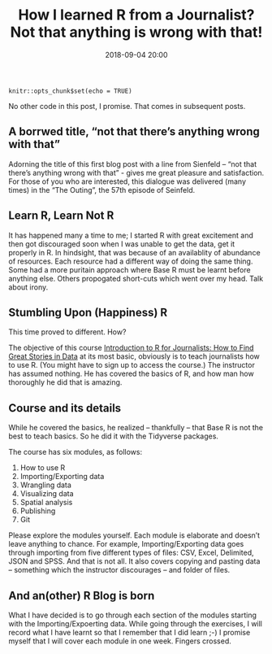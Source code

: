 ﻿---
title: "How I learned R from a Journalist? Not that anything is wrong with that!"
layout: post
date: 2018-09-04 20:00
tag:
- English
- Learning R
- Beginner
- Motivation
- Analytics
blog: true
star: false
---


```
knitr::opts_chunk$set(echo = TRUE)
```
No other code in this post, I promise. That comes in subsequent posts.


## A borrwed title, “not that there’s anything wrong with that”

Adorning the title of this first blog post with a line from Sienfeld – “not that there’s anything wrong with that” - gives me great pleasure and satisfaction. For those of you who are interested, this dialogue was delivered (many times) in the “The Outing”, the 57th episode of Seinfeld.


## Learn R, Learn Not R

It has happened many a time to me; I started R with great excitement and then got discouraged soon when I was unable to get the data, get it properly in R. In hindsight, that was because of an availablity of abundance of resources. Each resource had a different way of doing the same thing. Some had a more puritain approach where Base R must be learnt before anything else. Others propogated short-cuts which went over my head. Talk about irony.


## Stumbling Upon (Happiness) R

This time proved to different. How?

The objective of this course [Introduction to R for Journalists: How to Find Great Stories in Data](https://journalismcourses.org/RC0818.html) at its most basic, obviously is to teach journalists how to use R. (You might have to sign up to access the course.) The instructor has assumed nothing. He has covered the basics of R, and how man how thoroughly he did that is amazing.


## Course and its details

While he covered the basics, he realized – thankfully – that Base R is not the best to teach basics. So he did it with the Tidyverse packages.

The course has six modules, as follows:

1. How to use R
2. Importing/Exporting data
3. Wrangling data
4. Visualizing data
5. Spatial analysis
6. Publishing
7. Git

Please explore the modules yourself. Each module is elaborate and doesn’t leave anything to chance. For example, Importing/Exporting data goes through importing from five different types of files: CSV, Excel, Delimited, JSON and SPSS. And that is not all. It also covers copying and pasting data – something which the instructor discourages – and folder of files.


## And an(other) R Blog is born

What I have decided is to go through each section of the modules starting with the Importing/Expoerting data. While going through the exercises, I will record what I have learnt so that I remember that I did learn ;-) I promise myself that I will cover each module in one week. Fingers crossed.